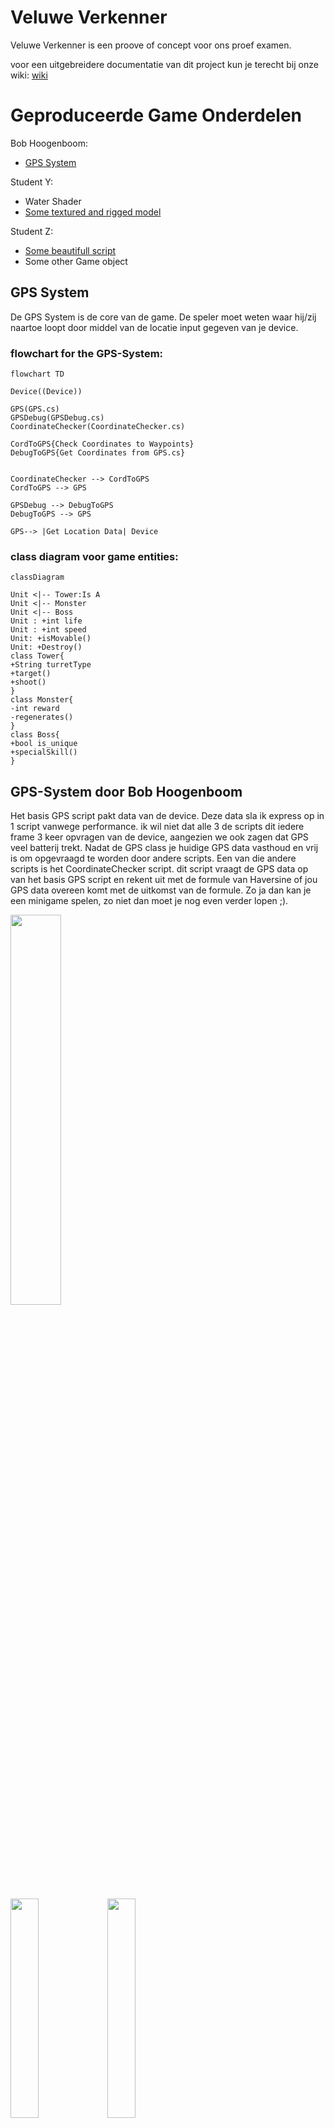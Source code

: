# Veluwe Verkenner

Veluwe Verkenner is een proove of concept voor ons proef examen.

voor een uitgebreidere documentatie van dit project kun je terecht bij onze wiki: [wiki](https://github.com/erwinhenraat/VoorbeeldExamenRepo/wiki)

# Geproduceerde Game Onderdelen

Bob Hoogenboom:
  * [GPS System](https://github.com/DiegoR03/ProefProeveVeluwe/tree/main/ProefProeveVeluwe/Assets/Scripts/Runtime/GPS)


Student Y:
  * Water Shader
  * [Some textured and rigged model](https://github.com/erwinhenraat/VoorbeeldExamenRepo/tree/master/assets/monsters)

Student Z:
  * [Some beautifull script](https://github.com/erwinhenraat/VoorbeeldExamenRepo/tree/master/src/beautifull)
  * Some other Game object


## GPS System

De GPS System is de core van de game. De speler moet weten waar hij/zij naartoe loopt door middel van de locatie input gegeven van je device.


### flowchart for the GPS-System:

```mermaid
flowchart TD

Device((Device))

GPS(GPS.cs)
GPSDebug(GPSDebug.cs)
CoordinateChecker(CoordinateChecker.cs)

CordToGPS{Check Coordinates to Waypoints}
DebugToGPS{Get Coordinates from GPS.cs}


CoordinateChecker --> CordToGPS
CordToGPS --> GPS

GPSDebug --> DebugToGPS
DebugToGPS --> GPS

GPS--> |Get Location Data| Device
```

### class diagram voor game entities:

```mermaid
classDiagram

Unit <|-- Tower:Is A
Unit <|-- Monster
Unit <|-- Boss
Unit : +int life
Unit : +int speed
Unit: +isMovable()
Unit: +Destroy()
class Tower{
+String turretType
+target()
+shoot()
}
class Monster{
-int reward
-regenerates()
}
class Boss{
+bool is_unique
+specialSkill()
}
```


## GPS-System door Bob Hoogenboom

Het basis GPS script pakt data van de device. Deze data sla ik express op in 1 script vanwege performance. ik wil niet dat alle 3 de scripts dit iedere frame 3 keer opvragen van de device, aangezien we ook zagen dat GPS veel batterij trekt. Nadat de GPS class je huidige GPS data vasthoud en vrij is om opgevraagd te worden door andere scripts. 
Een van die andere scripts is het CoordinateChecker script. dit script vraagt de GPS data op van het basis GPS script en rekent uit met de formule van Haversine of jou GPS data overeen komt met de uitkomst van de formule. Zo ja dan kan je een minigame spelen, zo niet dan moet je nog even verder lopen ;).

<img src=https://user-images.githubusercontent.com/55579218/224704790-e30880ed-8fa7-4c82-bf5c-fa818b06b75e.png width= 40% height = auto>
<p float="left">
  <img src=https://user-images.githubusercontent.com/55579218/226002138-180618f6-1968-4f05-bc9e-bf804b6f2dfb.png width= 30% height = auto/>
  <img src=https://user-images.githubusercontent.com/55579218/226004105-fdce8c59-5d97-4c3a-b511-958fac6d67c5.png width= 30% height = auto/>
 </p>


## Mini game door Robin Knol

De mini games is het leuke gedeelte van het spel. Waarneer de speler in de buurt komt van een dier kan hij/zij een mini game doen. Hier in kan je met het dier spelen.

## Water Shader by Student Y

Contrary to popular belief, Lorem Ipsum is not simply random text. It has roots in a piece of classical Latin literature from 45 BC, making it over 2000 years old. Richard McClintock, a Latin professor at Hampden-Sydney College in Virginia, looked up one of the more obscure Latin words, consectetur, from a Lorem Ipsum passage, and going through the cites of the word in classical literature, discovered the undoubtable source. Lorem Ipsum comes from sections 1.10.32 and 1.10.33 of "de Finibus Bonorum et Malorum" (The Extremes of Good and Evil) by Cicero, written in 45 BC. This book is a treatise on the theory of ethics, very popular during the Renaissance. The first line of Lorem Ipsum, "Lorem ipsum dolor sit amet..", comes from a line in section 1.10.32.

![example](https://user-images.githubusercontent.com/1262745/189135129-34d15823-0311-46b5-a041-f0bbfede9e78.png)

## Some textured and rigged model by Student Y

Contrary to popular belief, Lorem Ipsum is not simply random text. It has roots in a piece of classical Latin literature from 45 BC, making it over 2000 years old. Richard McClintock, a Latin professor at Hampden-Sydney College in Virginia, looked up one of the more obscure Latin words, consectetur, from a Lorem Ipsum passage, and going through the cites of the word in classical literature, discovered the undoubtable source. Lorem Ipsum comes from sections 1.10.32 and 1.10.33 of "de Finibus Bonorum et Malorum" (The Extremes of Good and Evil) by Cicero, written in 45 BC. This book is a treatise on the theory of ethics, very popular during the Renaissance. The first line of Lorem Ipsum, "Lorem ipsum dolor sit amet..", comes from a line in section 1.10.32.

![example](https://user-images.githubusercontent.com/1262745/189135129-34d15823-0311-46b5-a041-f0bbfede9e78.png)

## Some beautifull script by Student Z

Contrary to popular belief, Lorem Ipsum is not simply random text. It has roots in a piece of classical Latin literature from 45 BC, making it over 2000 years old. Richard McClintock, a Latin professor at Hampden-Sydney College in Virginia, looked up one of the more obscure Latin words, consectetur, from a Lorem Ipsum passage, and going through the cites of the word in classical literature, discovered the undoubtable source. Lorem Ipsum comes from sections 1.10.32 and 1.10.33 of "de Finibus Bonorum et Malorum" (The Extremes of Good and Evil) by Cicero, written in 45 BC. This book is a treatise on the theory of ethics, very popular during the Renaissance. The first line of Lorem Ipsum, "Lorem ipsum dolor sit amet..", comes from a line in section 1.10.32.

![example](https://user-images.githubusercontent.com/1262745/189135129-34d15823-0311-46b5-a041-f0bbfede9e78.png)

## Some other Game object by Student Z

Contrary to popular belief, Lorem Ipsum is not simply random text. It has roots in a piece of classical Latin literature from 45 BC, making it over 2000 years old. Richard McClintock, a Latin professor at Hampden-Sydney College in Virginia, looked up one of the more obscure Latin words, consectetur, from a Lorem Ipsum passage, and going through the cites of the word in classical literature, discovered the undoubtable source. Lorem Ipsum comes from sections 1.10.32 and 1.10.33 of "de Finibus Bonorum et Malorum" (The Extremes of Good and Evil) by Cicero, written in 45 BC. This book is a treatise on the theory of ethics, very popular during the Renaissance. The first line of Lorem Ipsum, "Lorem ipsum dolor sit amet..", comes from a line in section 1.10.32.

![example](https://user-images.githubusercontent.com/1262745/189135129-34d15823-0311-46b5-a041-f0bbfede9e78.png)
